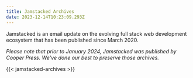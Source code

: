 ```yaml
---
title: Jamstacked Archives
date: 2023-12-14T10:23:09.293Z
---
```


Jamstacked is an email update on the evolving full stack web development ecosystem that has been published since March 2020. 

_Please note that prior to January 2024, Jamstacked was published by Cooper Press. We've done our best to preserve those archives._

{{< jamstacked-archives >}}